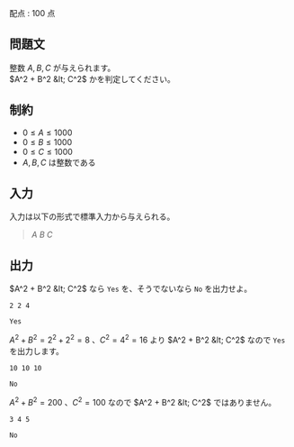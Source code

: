 配点 : $100$ 点

## 問題文

整数 $A, B, C$ が与えられます。<br>
$A^2 + B^2 &lt; C^2$ かを判定してください。  

## 制約

- $0 \le A \le 1000$
- $0 \le B \le 1000$
- $0 \le C \le 1000$
- $A, B, C$ は整数である

## 入力

入力は以下の形式で標準入力から与えられる。

> $A$ $B$ $C$

## 出力

$A^2 + B^2 &lt; C^2$ なら `Yes` を、そうでないなら `No` を出力せよ。  

```input1
2 2 4
```

```output1
Yes
```

$A^2 + B^2 = 2^2 + 2^2 = 8$ 、$C^2 = 4^2 = 16$ より $A^2 + B^2 &lt; C^2$ なので `Yes` を出力します。  

```input2
10 10 10
```

```output2
No
```

$A^2 + B^2 = 200$ 、$C^2 = 100$ なので $A^2 + B^2 &lt; C^2$ ではありません。  

```input3
3 4 5
```

```output3
No
```